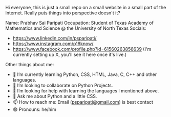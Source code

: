 Hi everyone, this is just a small repo on a small website in a small part of the Internet. Really puts things into perspective doesn't it?

Name: Prabhav Sai Paripati
Occupation: Student of Texas Academy of Mathematics and Science @ the University of North Texas
Socials:
 - https://www.linkedin.com/in/psparipati/
 - https://www.instagram.com/p16know/
 - https://www.facebook.com/profile.php?id=61560263856639
(I'm currently setting up X, you'll see it here once it's live.)

Other things about me:
- 🌱 I’m currently learning Python, CSS, HTML, Java, C, C++ and other languages.
- 👯 I’m looking to collaborate on Python Projects.
- 🤔 I’m looking for help with learning the languages I mentioned above.
- 💬 Ask me about Python and a little CSS.
- 📫 How to reach me: Email (psparipati@gmail.com) is best contact
- 😄 Pronouns: he/him
